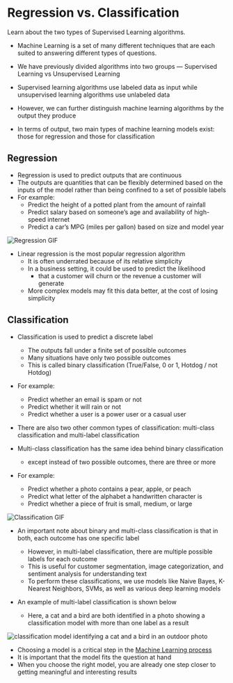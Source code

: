 # Regression vs. Classification

Learn about the two types of Supervised Learning algorithms. 

- Machine Learning is a set of many different techniques that are each suited to answering different types of questions.

- We have previously divided algorithms into two groups — Supervised Learning vs Unsupervised Learning
- Supervised learning algorithms use labeled data as input while unsupervised learning algorithms use unlabeled data
- However, we can further distinguish machine learning algorithms by the output they produce
- In terms of output, two main types of machine learning models exist: those for regression and those for classification

## Regression
- Regression is used to predict outputs that are continuous
- The outputs are quantities that can be flexibly determined based on the inputs of the model rather than being confined to a set of possible labels
- For example:
    - Predict the height of a potted plant from the amount of rainfall
    - Predict salary based on someone’s age and availability of high-speed internet
    - Predict a car’s MPG (miles per gallon) based on size and model year

![Regression GIF](https://content.codecademy.com/programs/machine-learning/regression_v_classification/regression.gif)
                  
- Linear regression  is the most popular regression algorithm
    - It is often underrated because of its relative simplicity
    - In a business setting, it could be used to predict the likelihood
        - that a customer will churn or the revenue a customer will generate
    - More complex models may fit this data better, at the cost of losing simplicity

## Classification
- Classification is used to predict a discrete label
    - The outputs fall under a finite set of possible outcomes
    - Many situations have only two possible outcomes
    - This is called binary classification (True/False, 0 or 1, Hotdog / not Hotdog)
- For example:
    - Predict whether an email is spam or not
    - Predict whether it will rain or not
    - Predict whether a user is a power user or a casual user
- There are also two other common types of classification: multi-class classification and multi-label classification

- Multi-class classification has the same idea behind binary classification
    - except instead of two possible outcomes, there are three or more

- For example:
    - Predict whether a photo contains a pear, apple, or peach
    - Predict what letter of the alphabet a handwritten character is
    - Predict whether a piece of fruit is small, medium, or large

![Classification GIF](https://content.codecademy.com/programs/machine-learning/regression_v_classification/classification.gif)

- An important note about binary and multi-class classification is that in both, each outcome has one specific label
    - However, in multi-label classification, there are multiple possible labels for each outcome
    - This is useful for customer segmentation, image categorization, and sentiment analysis for understanding text
    - To perform these classifications, we use models like Naive Bayes, K-Nearest Neighbors, SVMs, as well as various deep learning models

- An example of multi-label classification is shown below
    - Here, a cat and a bird are both identified in a photo showing a classification model with more than one label as a result

![classification model identifying a cat and a bird in an outdoor photo](https://content.codecademy.com/courses/deeplearning-with-tensorflow/multilabel_classification.png)

- Choosing a model is a critical step in the [Machine Learning process](Machine-Learning-process)
- It is important that the model fits the question at hand
- When you choose the right model, you are already one step closer to getting meaningful and interesting results
